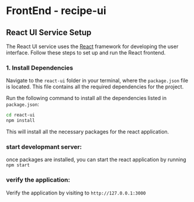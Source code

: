 # FrontEnd - recipe-ui

## React UI Service Setup

The React UI service uses the [React](https://reactjs.org/) framework for developing the user interface. Follow these steps to set up and run the React frontend.

### 1. Install Dependencies
Navigate to the `react-ui` folder in your terminal, where the `package.json` file is located. This file contains all the required dependencies for the project.

Run the following command to install all the dependencies listed in `package.json`:

```bash
cd react-ui
npm install
```

This will install all the necessary packages for the react application.

### start developmant server:

once packages are installed, you can start the react application by running `npm start`

### verify the application:

Verify the application by visiting to `http://127.0.0.1:3000`